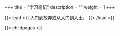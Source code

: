 +++
title = "学习笔记"
description = ""
weight = 1
+++

{{< lead >}}
入门到放弃或从入门到入土。
{{< /lead >}}

{{< childpages >}}